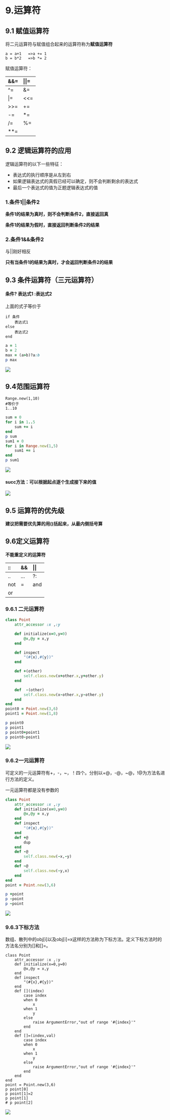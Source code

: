 # 9.运算符

## 9.1 赋值运算符

将二元运算符与赋值组合起来的运算符称为**赋值运算符**

```text
a = a+1   =>a += 1 
b = b*2   =>b *= 2
```

赋值运算符：

| &&= | \|\|= |
| :--- | :--- |
| ^= | &= |
| \|= | &lt;&lt;= |
| &gt;&gt;= | += |
| -= | \*= |
| /= | %= |
| \*\*= |  |

## 9.2 逻辑运算符的应用

逻辑运算符的以下一些特征：

* 表达式的执行顺序是从左到右
* 如果逻辑表达式的真假已经可以确定，则不会判断剩余的表达式
* 最后一个表达式的值为正题逻辑表达式的值

### 1.**条件1\|\|条件2**

**条件1的结果为真时，则不会判断条件2，直接返回真**

**条件1的结果为假时，直接返回判断条件2的结果**

### **2.条件1&&条件2**

与\|\|刚好相反

**只有当条件1的结果为真时，才会返回判断条件2的结果**

## 9.3 条件运算符（三元运算符）

#### 条件? 表达式1 :表达式2

上面的式子等价于

```text
if 条件
    表达式1
else
    表达式2
end
```

```ruby
a = 1
b = 2
max = (a>b)?a:b
p max
```

![](../.gitbook/assets/image%20%2870%29.png)

## 9.4范围运算符

```text
Range.new(1,10)
#等价于
1..10
```

```ruby
sum = 0
for i in 1..5
	sum += i
end
p sum
sum1 = 0
for i in Range.new(1,5)
	sum1 += i
end
p sum1
```

![](../.gitbook/assets/image%20%28187%29.png)

#### succ方法：可以根据起点逐个生成接下来的值

![](../.gitbook/assets/image%20%28145%29.png)

## 9.5 运算符的优先级

**建议把需要优先算的用\(\)括起来，从最内侧括号算**

## **9.6定义运算符**

**不能重定义的运算符**

| **::** | && | \|\| |
| :--- | :--- | :--- |
| .. | ... | ?: |
| not | = | and |
| or |  |  |

### 9.6.1 二元运算符

```ruby
class Point
	attr_accessor :x ,:y

	def initialize(x=0,y=0)
		@x,@y = x,y
	end

	def inspect
		"(#{x},#{y})"
	end

	def +(other)
		self.class.new(x+other.x,y+other.y)
	end

	def  -(other)
		self.class.new(x-other.x,y-other.y)
	end
end
point0 = Point.new(3,6)
point1 = Point.new(1,8)

p point0
p point1
p point0+point1
p point0-point1
```

![](../.gitbook/assets/image%20%2899%29.png)

### 9.6.2一元运算符

可定义的一元运算符有+，-，~，！四个。分别以+@，-@，~@，!@为方法名进行方法的定义。

一元运算符都是没有参数的

```ruby
class Point
	attr_accessor :x ,:y
	def initialize(x=0,y=0)
		@x,@y = x,y
	end
	def inspect
		"(#{x},#{y})"
	end
	def +@
		dup
	end
	def -@
		self.class.new(-x,-y)
	end
	def ~@
		self.class.new(-y,x)
	end
end
point = Point.new(3,6)

p +point
p -point
p ~point
```

![](../.gitbook/assets/image%20%285%29.png)

### 9.6.3下标方法

数组、散列中的obj\[i\]以及obj\[i\]=x这样的方法称为下标方法。定义下标方法时的方法名分别为\[\]和\[\]=。

```text
class Point
	attr_accessor :x ,:y
	def initialize(x=0,y=0)
		@x,@y = x,y
	end
	def inspect
		"(#{x},#{y})"
	end
	def [](index)
		case index
		when 0
			x
		when 1
			y
		else
			raise ArgumentError,"out of range '#{index}'"
		end
	end
	def []=(index,val)
		case index
		when 0
			x
		when 1
			y
		else
			raise ArgumentError,"out of range '#{index}'"
		end
	end
end
point = Point.new(3,6)
p point[0]
p point[1]=2
p point[1]
# p point[2]
```

![](../.gitbook/assets/image%20%28162%29.png)


